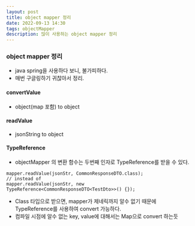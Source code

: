 ```yaml
---
layout: post
title: object mapper 정리
date: 2022-09-13 14:30
tags: objectMapper
description: 많이 사용하는 object mapper 정리
---
```


### object mapper 정리

- java spring을 사용하다 보니, 불가피하다.
- 매번 구글링하기 귀찮아서 정리.

#### convertValue

- object(map 포함) to object

#### readValue

- jsonString to object

#### TypeReference

- objectMapper 의 변환 함수는 두번째 인자로 TypeReference를 받을 수 있다.

```
mapper.readValue(jsonStr, CommonResponseDTO.class);
// instead of
mapper.readValue(jsonStr, new TypeReference<CommonResponseDTO<TestDto>>() {});
```

- Class 타입으로 받으면, mapper가 제네릭까지 알수 없기 때문에 TypeReference를 사용하여 convert 가능하다.
- 컴파일 시점에 알수 없는 key, value에 대해서는 Map으로 convert 하는듯
